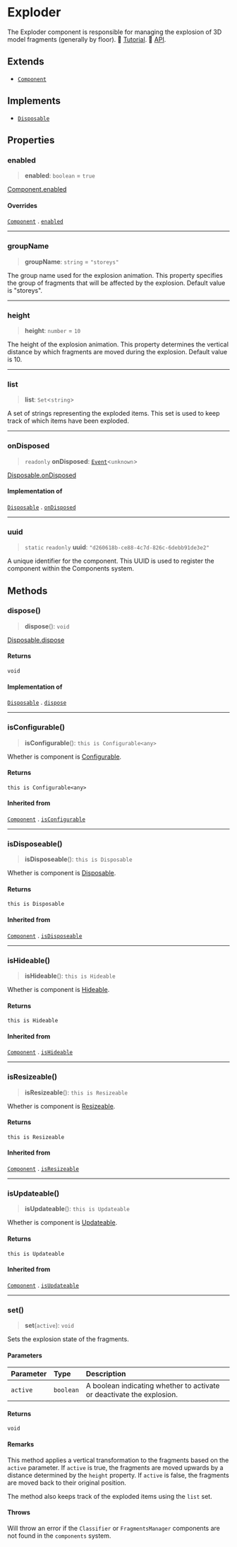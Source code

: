 # Exploder

The Exploder component is responsible for managing the explosion of 3D model fragments (generally by floor). 📕 [Tutorial](https://docs.thatopen.com/Tutorials/Components/Core/Exploder). 📘 [API](https://docs.thatopen.com/api/@thatopen/components/classes/Exploder).

## Extends

- [`Component`](Component.md)

## Implements

- [`Disposable`](../interfaces/Disposable.md)

## Properties

### enabled

> **enabled**: `boolean` = `true`

[Component.enabled](Component.md#enabled)

#### Overrides

[`Component`](Component.md) . [`enabled`](Component.md#enabled)

***

### groupName

> **groupName**: `string` = `"storeys"`

The group name used for the explosion animation.
This property specifies the group of fragments that will be affected by the explosion.
Default value is "storeys".

***

### height

> **height**: `number` = `10`

The height of the explosion animation.
This property determines the vertical distance by which fragments are moved during the explosion.
Default value is 10.

***

### list

> **list**: `Set`\<`string`\>

A set of strings representing the exploded items.
This set is used to keep track of which items have been exploded.

***

### onDisposed

> `readonly` **onDisposed**: [`Event`](Event.md)\<`unknown`\>

[Disposable.onDisposed](../interfaces/Disposable.md#ondisposed)

#### Implementation of

[`Disposable`](../interfaces/Disposable.md) . [`onDisposed`](../interfaces/Disposable.md#ondisposed)

***

### uuid

> `static` `readonly` **uuid**: `"d260618b-ce88-4c7d-826c-6debb91de3e2"`

A unique identifier for the component.
This UUID is used to register the component within the Components system.

## Methods

### dispose()

> **dispose**(): `void`

[Disposable.dispose](../interfaces/Disposable.md#dispose)

#### Returns

`void`

#### Implementation of

[`Disposable`](../interfaces/Disposable.md) . [`dispose`](../interfaces/Disposable.md#dispose)

***

### isConfigurable()

> **isConfigurable**(): `this is Configurable<any>`

Whether is component is [Configurable](../interfaces/Configurable.md).

#### Returns

`this is Configurable<any>`

#### Inherited from

[`Component`](Component.md) . [`isConfigurable`](Component.md#isconfigurable)

***

### isDisposeable()

> **isDisposeable**(): `this is Disposable`

Whether is component is [Disposable](../interfaces/Disposable.md).

#### Returns

`this is Disposable`

#### Inherited from

[`Component`](Component.md) . [`isDisposeable`](Component.md#isdisposeable)

***

### isHideable()

> **isHideable**(): `this is Hideable`

Whether is component is [Hideable](../interfaces/Hideable.md).

#### Returns

`this is Hideable`

#### Inherited from

[`Component`](Component.md) . [`isHideable`](Component.md#ishideable)

***

### isResizeable()

> **isResizeable**(): `this is Resizeable`

Whether is component is [Resizeable](../interfaces/Resizeable.md).

#### Returns

`this is Resizeable`

#### Inherited from

[`Component`](Component.md) . [`isResizeable`](Component.md#isresizeable)

***

### isUpdateable()

> **isUpdateable**(): `this is Updateable`

Whether is component is [Updateable](../interfaces/Updateable.md).

#### Returns

`this is Updateable`

#### Inherited from

[`Component`](Component.md) . [`isUpdateable`](Component.md#isupdateable)

***

### set()

> **set**(`active`): `void`

Sets the explosion state of the fragments.

#### Parameters

| Parameter | Type | Description |
| :------ | :------ | :------ |
| `active` | `boolean` | A boolean indicating whether to activate or deactivate the explosion. |

#### Returns

`void`

#### Remarks

This method applies a vertical transformation to the fragments based on the `active` parameter.
If `active` is true, the fragments are moved upwards by a distance determined by the `height` property.
If `active` is false, the fragments are moved back to their original position.

The method also keeps track of the exploded items using the `list` set.

#### Throws

Will throw an error if the `Classifier` or `FragmentsManager` components are not found in the `components` system.
